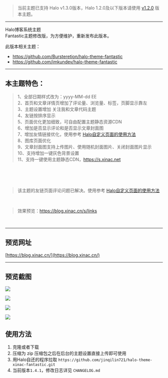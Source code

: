 > 当前主题已支持 Halo v1.3.0版本，Halo 1.2.0及以下版本请使用 [v1.2.0](https://github.com/jinqilin721/halo-theme-xinac-fantastic/tree/v1.2.0) 版本主题。

---

Halo博客系统主题<br>
Fantastic主题修改版，为方便维护，重新发布此版本。<br>

此版本相关主题：
- https://github.com/Bursteretion/halo-theme-fantastic
- https://github.com/imkundev/halo-theme-fantastic

---

<h2>本主题特色：</h2>

> 1、全部日期样式改为：yyyy-MM-dd EE <br>
> 2、首页和文章详情页增加了评论量、浏览量、标签，页脚显示靠左 <br>
> 3、主题设置增加 关注我和文章代码主题 <br>
> 4、友链按排序显示 <br>
> 5、页面优化更加细致，可自由配置主题静态资源CDN<br>
> 6、增加是否显示评论和是否显示文章封面图<br>
> 7、增加友情链接优化，使用参考 [Halo自定义页面的使用方法](https://blog.xinac.cn/archives/halo-usage-200409)    
> 8、图库页面优化  
> 9、文章封面图支持上传图片、使用随机封面图片、关闭封面图片显示   
> 10、支持增加一键灰色背景设置   
> 11、支持一键使用主题静态CDN，https://s.xinac.net  

<br>
<br>
<br>

> 该主题的友链页面评论问题已解决。使用参考 
[Halo自定义页面的使用方法](https://blog.xinac.cn/archives/halo-usage-200409)
<br>

> 效果预览：https://blog.xinac.cn/s/links

<br>


---

## 预览网址
[https://blog.xinac.cn/](https://blog.xinac.cn/) 

---

## 预览截图

![](https://qiniucdn.xinac.net/blog/screenshot_1586231110425.png)

![](https://qiniucdn.xinac.net/blog/screenshot-2_1586231110444.png)

![](https://qiniucdn.xinac.net/blog/screenshot-3_1586231110351.png)

![](https://qiniucdn.xinac.net/blog/screenshot-4_1586231115821.png)


## 使用方法

1. 克隆或者下载
2. 压缩为 zip 压缩包之后在后台的主题设置直接上传即可使用
3. 用Halo自还的程序拉取 `https://github.com/jinqilin721/halo-theme-xinac-fantastic.git`
4. 当前版本`1.4.1`，修改日志详见 `CHANGELOG.md`